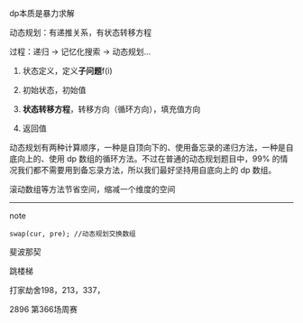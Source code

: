 
dp本质是暴力求解

动态规划：有递推关系，有状态转移方程

过程：递归 -> 记忆化搜索 -> 动态规划...

1. 状态定义，定义**子问题**f(i)

2. 初始状态，初始值

3. **状态转移方程**，转移方向（循环方向），填充值方向

4. 返回值

动态规划有两种计算顺序，一种是自顶向下的、使用备忘录的递归方法，一种是自底向上的、使用 dp 数组的循环方法。不过在普通的动态规划题目中，99% 的情况我们都不需要用到备忘录方法，所以我们最好坚持用自底向上的 dp 数组。

滚动数组等方法节省空间，缩减一个维度的空间

---
note

`swap(cur, pre); //动态规划交换数组`

斐波那契

跳楼梯

打家劫舍198，213，337，

2896 第366场周赛
